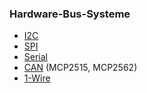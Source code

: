 ### Hardware-Bus-Systeme

* [I2C](https://www.cube-controls.com/2015/05/19/how-to-enable-i2c-on-raspberry-pi/)
* [SPI](https://elinux.org/RPi_SPI)
* [Serial](https://elinux.org/RPi_Serial_Connection)
* [CAN](http://lnxpps.de/rpie/) \(MCP2515, MCP2562\)
* [1-Wire](http://blog.gegg.us/2013/03/4-different-methods-of-1-wire-access-on-raspberry-pi/)



